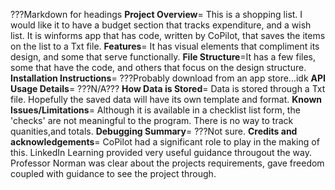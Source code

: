 ???Markdown for headings
**Project Overview**= This is a shopping list. I would like it to have a budget section that tracks expenditure, and a wish list. It is winforms app that has code, written by CoPilot, that saves the items on the list to a Txt file.
**Features**= It has visual elements that compliment its design, and some that serve functionally. 
**File Structure**=It has a few files, some that have the code, and others that focus on the design structure.
**Installation Instructions**= ???Probably download from an app store...idk
**API Usage Details**= ???N/A???
**How Data is Stored**= Data is stored through a Txt file. Hopefully the saved data will have its own template and format.
**Known Issues/Limitations**= Although it is available in a checklist list form, the 'checks' are not meaningful to the program. There is no way to track quanities,and totals.
**Debugging Summary**= ???Not sure.
**Credits and acknowledgements**= CoPilot had a significant role to play in the making of this. LinkedIn Learning provided very useful guidance througout the way. Professor Norman was clear about the projects requirements, gave freedom coupled with guidance to see the project through. 
